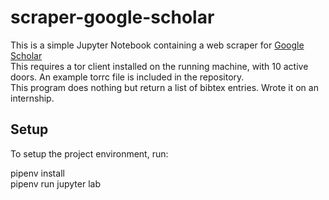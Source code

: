 # scraper-google-scholar
This is a simple Jupyter Notebook containing a web scraper for [Google Scholar](https://scholar.google.com/)  
This requires a tor client installed on the running machine, with 10 active doors. An example torrc file is included in the repository.  
This program does nothing but return a list of bibtex entries. Wrote it on an internship.

## Setup
To setup the project environment, run:

pipenv install  
pipenv run jupyter lab
